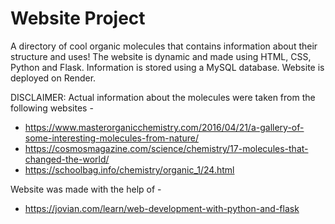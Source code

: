 # Website Project 

A directory of cool organic molecules that contains information about their structure and uses!
The website is dynamic and made using HTML, CSS, Python and Flask. Information is stored using a MySQL database.
Website is deployed on Render. 

DISCLAIMER: Actual information about the molecules were taken from the following websites -

- https://www.masterorganicchemistry.com/2016/04/21/a-gallery-of-some-interesting-molecules-from-nature/
- https://cosmosmagazine.com/science/chemistry/17-molecules-that-changed-the-world/
- https://schoolbag.info/chemistry/organic_1/24.html

Website was made with the help of -

- https://jovian.com/learn/web-development-with-python-and-flask
